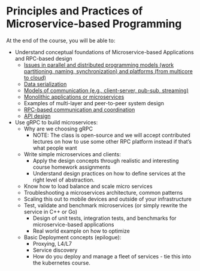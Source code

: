 # Principles and Practices of Microservice-based Programming

At the end of the course, you will be able to:

* Understand conceptual foundations of Microservice-based Applications
  and RPC-based design
  - [Issues in parallel and distributed programming models (work
    partitioning, naming, synchronization) and platforms (from
    multicore to cloud)](../slides/parallel-models.md)
  - [Data serialization](../slides/serialization.md)
  - [Models of communication (e.g., client-server, pub-sub, streaming)](../slides/models-communication.md)
  - [Monolithic applications or microservices](../slides/microservices.md)
  - Examples of multi-layer and peer-to-peer system design
  - [RPC-based communication and coordination](../slides/rpc.md)
  - [API design](../slides/api-design.md)
* Use gRPC to build microservices:
  - Why are we choosing gRPC
    * NOTE: The class is open-source and we will accept contributed
      lectures on how to use some other RPC platform instead if that’s
      what people want
  - Write simple microservices and clients:
    * Apply the design concepts through realistic and interesting
      course homework assignments
    * Understand design practices on how to define services at the
      right level of abstraction.
  - Know how to load balance and scale micro services
  - Troubleshooting a microservices architecture, common patterns
  - Scaling this out to mobile devices and outside of your
    infrastructure
  - Test, validate and benchmark microservices (or simply rewrite the
    service in C++ or Go)
    * Design of unit tests, integration tests, and benchmarks for
      microservice-based applications
    * Real world example on how to optimize
  - Basic Deployment concepts (epilogue):
    * Proxying, L4/L7
    * Service discovery
    * How do you deploy and manage a fleet of services - tie this into
      the kubernetes course.
